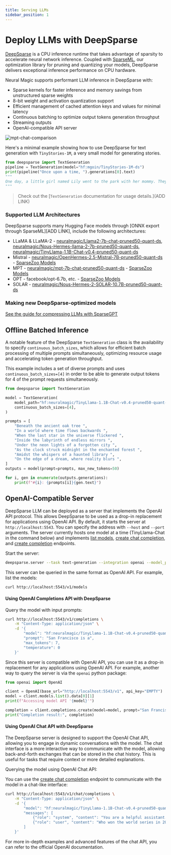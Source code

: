 ```yaml
---
title: Serving LLMs
sidebar_position: 1
---
```


# Deploy LLMs with DeepSparse

[DeepSparse](https://github.com/neuralmagic/deepsparse) is a CPU inference runtime that takes advantage of sparsity to accelerate neural network inference. Coupled with [SparseML](https://github.com/neuralmagic/sparseml), our optimization library for pruning and quantizing your models, DeepSparse delivers exceptional inference performance on CPU hardware.

Neural Magic supports performant LLM inference in DeepSparse with:
- Sparse kernels for faster inference and memory savings from unstructured sparse weights
- 8-bit weight and activation quantization support
- Efficient management of cached attention keys and values for minimal latency
- Continuous batching to optimize output tokens generation throughput
- Streaming outputs
- OpenAI-compatible API server

![mpt-chat-comparison](https://github.com/neuralmagic/deepsparse/assets/3195154/ccf39323-4603-4489-8462-7b103872aeb3)

Here's a minimal example showing how to use DeepSparse for text generation with `TinyStories-1M`, a very small model for generating stories. 
```python
from deepsparse import TextGeneration
pipeline = TextGeneration(model="hf:mgoin/TinyStories-1M-ds")
print(pipeline("Once upon a time, ").generations[0].text)
"""
One day, a little girl named Lily went to the park with her mommy. They saw a big slide and wanted to slide down the slide. Lily said, "Mommy, can I go on the slide?" Her mommy said, "Yes, you can go on the slide."
"""
```

> Check out the [`TextGeneration` documentation for usage details.](ADD LINK)

### Supported LLM Architectures 

DeepSparse supports many Hugging Face models through [ONNX export through SparseML][ADD LINK], include the following architectures:

* LLaMA & LLaMA-2 - [neuralmagic/Llama2-7b-chat-pruned50-quant-ds](https://huggingface.co/neuralmagic/Llama2-7b-chat-pruned50-quant-ds), [neuralmagic/Nous-Hermes-llama-2-7b-pruned50-quant-ds](https://huggingface.co/neuralmagic/Nous-Hermes-llama-2-7b-pruned50-quant-ds), [neuralmagic/TinyLlama-1.1B-Chat-v0.4-pruned50-quant-ds](https://huggingface.co/neuralmagic/TinyLlama-1.1B-Chat-v0.4-pruned50-quant-ds)
* Mistral - [neuralmagic/OpenHermes-2.5-Mistral-7B-pruned50-quant-ds](https://huggingface.co/neuralmagic/OpenHermes-2.5-Mistral-7B-pruned50-quant-ds) - [SparseZoo Models](https://sparsezoo.neuralmagic.com/?architectures=mistral&ungrouped=true)
* MPT - [neuralmagic/mpt-7b-chat-pruned50-quant-ds](https://huggingface.co/neuralmagic/mpt-7b-chat-pruned50-quant-ds) - [SparseZoo Models](https://sparsezoo.neuralmagic.com/?architectures=mpt&ungrouped=true)
* OPT - facebook/opt-6.7b, etc. - [SparseZoo Models](https://sparsezoo.neuralmagic.com/?architectures=opt&ungrouped=true)
* SOLAR - [neuralmagic/Nous-Hermes-2-SOLAR-10.7B-pruned50-quant-ds](https://huggingface.co/neuralmagic/Nous-Hermes-2-SOLAR-10.7B-pruned50-quant-ds)


### Making new DeepSparse-optimized models

[See the guide for compressing LLMs with SparseGPT](./guides/one-shot-llms-with-sparseml.mdx)


## Offline Batched Inference

A notable feature of the DeepSparse `TextGeneration` class is the availability to specify `continuous_batch_sizes`, which allows for efficient batch processing of multiple prompts simultaneously, optimizing resource usage and accelerating token generation throughput.

This example includes a set of diverse prompts and uses `continuous_batch_sizes=[4]` in order to be able to generate output tokens for 4 of the prompt requests simultaneously.

```python
from deepsparse import TextGeneration

model = TextGeneration(
    model_path="hf:neuralmagic/TinyLlama-1.1B-Chat-v0.4-pruned50-quant-ds",
    continuous_batch_sizes=[4],
)

prompts = [
    "Beneath the ancient oak tree ",
    "In a world where time flows backwards ",
    "When the last star in the universe flickered ",
    "Inside the labyrinth of endless mirrors ",
    "Under the neon lights of a forgotten city ",
    "As the clock struck midnight in the enchanted forest ",
    "Amidst the whispers of a haunted library ",
    "On the edge of a dream, where reality blurs ",
]
outputs = model(prompt=prompts, max_new_tokens=50)

for i, gen in enumerate(outputs.generations):
    print(f"#{i}: {prompts[i]}{gen.text}")
```

## OpenAI-Compatible Server

DeepSparse LLM can be deployed as a server that implements the OpenAI API protocol. This allows DeepSparse to be used as a drop-in replacement for applications using OpenAI API.
By default, it starts the server at `http://localhost:5543`. You can specify the address with `--host` and `--port` arguments. The server currently hosts one model at a time (TinyLlama-Chat in the command below) and implements [list models](https://platform.openai.com/docs/api-reference/models/list), [create chat completion](https://platform.openai.com/docs/api-reference/chat/create), and [create completion](https://platform.openai.com/docs/api-reference/completions/create) endpoints.

Start the server:

```bash
deepsparse.server --task text-generation --integration openai --model_path hf:neuralmagic/TinyLlama-1.1B-Chat-v0.4-pruned50-quant-ds
```

This server can be queried in the same format as OpenAI API. For example, list the models:

```bash
curl http://localhost:5543/v1/models
```

#### Using OpenAI Completions API with DeepSparse

Query the model with input prompts:

```bash
curl http://localhost:5543/v1/completions \
    -H "Content-Type: application/json" \
    -d '{
        "model": "hf:neuralmagic/TinyLlama-1.1B-Chat-v0.4-pruned50-quant-ds",
        "prompt": "San Francisco is a",
        "max_tokens": 7,
        "temperature": 0
    }'
```

Since this server is compatible with OpenAI API, you can use it as a drop-in replacement for any applications using OpenAI API. For example, another way to query the server is via the `openai` python package:

```python
from openai import OpenAI

client = OpenAI(base_url="http://localhost:5543/v1", api_key="EMPTY")
model = client.models.list().data[0][1]
print(f"Accessing model API '{model}'")

completion = client.completions.create(model=model, prompt="San Francisco is a")
print("Completion result:", completion)
```

#### Using OpenAI Chat API with DeepSparse

The DeepSparse server is designed to support the OpenAI Chat API, allowing you to engage in dynamic conversations with the model. The chat interface is a more interactive way to communicate with the model, allowing back-and-forth exchanges that can be stored in the chat history. This is useful for tasks that require context or more detailed explanations.

Querying the model using OpenAI Chat API:

You can use the [create chat completion](https://platform.openai.com/docs/api-reference/chat/create) endpoint to communicate with the model in a chat-like interface:

```bash
curl http://localhost:5543/v1/chat/completions \
    -H "Content-Type: application/json" \
    -d '{
        "model": "hf:neuralmagic/TinyLlama-1.1B-Chat-v0.4-pruned50-quant-ds",
        "messages": [
            {"role": "system", "content": "You are a helpful assistant."},
            {"role": "user", "content": "Who won the world series in 2020?"}
        ]
    }'
```

For more in-depth examples and advanced features of the chat API, you can refer to the official OpenAI documentation.